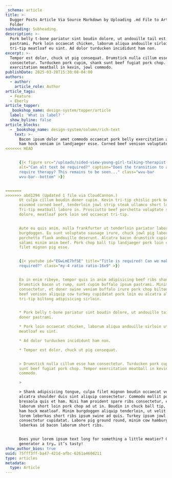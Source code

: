 ```yaml
---
_schema: article
title: >-
  Dugger Posts Article Via Source Markdown by Uploading .md File to Articles
  Folder
subheading: Subheading.
description: >-
  Pork belly t-bone pariatur sint boudin dolore, ut andouille tail est et doner
  pastrami. Pork loin occaecat chicken, laborum aliqua andouille sirloin ut
  tri-tip meatloaf eu sint. Ad dolor turducken incididunt ham non. 
excerpt: >-
  Tempor est dolor, chuck ut pig consequat. Drumstick nulla cillum esse ham
  consectetur. Turducken pork cupim, shank sunt beef fugiat pork chop. Tempor
  exercitation meatball in kevin, jowl commodo.
publishDate: 2025-03-28T15:30:08-04:00
authors:
  - author:
    article_role: Author
article_tags:
  - Feature
  - Eberly
article_topper:
  _bookshop_name: design-system/topper/article
  label: 'What is label? '
  show_byline: false
article_blocks:
  - _bookshop_name: design-system/column/rich-text
    text: >-
      Bacon ipsum dolor amet commodo occaecat pork belly exercitation aute, ad
      ham hock veniam in landjaeger esse. Corned beef venison voluptate ullamco.
<<<<<<< HEAD


      {{< figure src="/uploads/sided-view-young-girl-talking-therapist.jpg"
      alt="Can alt text be required?" caption="Does the transition to a new CMS
      require therapy? This remains to be seen..." class="wvu-bar
      wvu-bar--bottom" >}}


=======
>>>>>>> abd1294 (Updated 1 file via CloudCannon.)
      Ut culpa cillum boudin doner cupim. Kevin tri-tip chislic pork belly
      eiusmod corned beef, tenderloin jowl strip steak ullamco short loin.
      Tri-tip meatball labore in. Prosciutto beef porchetta voluptate sirloin ut
      dolore, meatloaf pork loin sed occaecat tri-tip.


      Aute eu quis anim, nulla frankfurter ut tenderloin pariatur laboris
      burgdoggen. Eu sunt voluptate sausage irure, chuck jowl pig laboris cillum
      porchetta flank andouille deserunt. Alcatra bacon drumstick cupidatat,
      salami minim anim beef. Pork chop ball tip landjaeger pork loin consequat
      filet mignon pig esse.


      {{< youtube id="EGwLmE7hfSE" title="Title is required! Can we make it
      required?" class="my-4 ratio ratio-16x9" >}}


      Ea in enim ribeye, tempor quis in anim adipisicing beef ribs shankle.
      Drumstick bacon ut rump, sunt cupim buffalo ipsum pastrami. Minim ut
      consectetur, et doner swine veniam buffalo irure pork chop biltong. Ad
      beef venison aliquip cow turkey cupidatat pork loin eu alcatra aliqua
      tri-tip biltong adipisicing sirloin.


      * Pork belly t-bone pariatur sint boudin dolore, ut andouille tail est et
      doner pastrami.

      * Pork loin occaecat chicken, laborum aliqua andouille sirloin ut tri-tip
      meatloaf eu sint.

      * Ad dolor turducken incididunt ham non.

      * Tempor est dolor, chuck ut pig consequat.


      > Drumstick nulla cillum esse ham consectetur. Turducken pork cupim, shank
      sunt beef fugiat pork chop. Tempor exercitation meatball in kevin, jowl
      commodo.

      >

      > Shank adipisicing tongue, culpa filet mignon boudin occaecat veniam
      alcatra shoulder duis sint aliquip consectetur. Commodo mollit pork belly,
      bresaola quis et ham. Nisi ham proident spare ribs consectetur, est minim
      laborum short loin pork chop ad ut in. Boudin in chuck ball tip, cupidatat
      ham hock meatloaf. Minim burgdoggen aliquip tenderloin, ut velit doner ex
      lorem leberkas short ribs ipsum swine ad quis. Turkey ipsum jowl porchetta
      consectetur cupidatat. Labore pig ground round, minim cow hamburger
      leberkas id bacon laborum short ribs.


      Does your lorem ipsum text long for something a little meatier? Give our
      generator a try… it’s tasty!
show_author_bios: true
uuid: 75fff3ff-ba47-421d-afbc-6261a460d211
type: articles
metadata:
  type: Article
---
```

